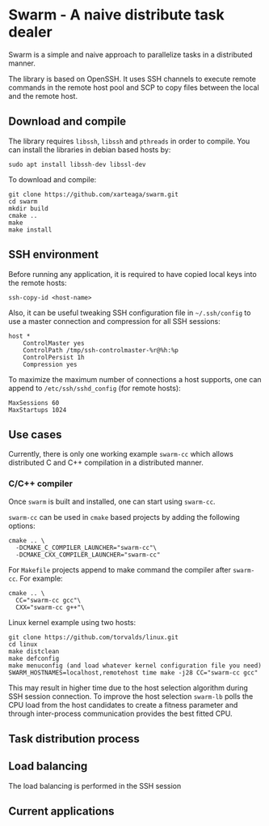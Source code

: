 # Swarm - A naive distribute task dealer

Swarm is a simple and naive approach to parallelize tasks in a distributed manner.

The library is based on OpenSSH. It uses SSH channels to execute remote commands in the remote host pool and SCP to copy
files between the local and the remote host.

## Download and compile

The library requires `libssh`, `libssh` and `pthreads` in order to compile. You can install the libraries in debian
based hosts by:

```
sudo apt install libssh-dev libssl-dev
```

To download and compile:

```
git clone https://github.com/xarteaga/swarm.git
cd swarm
mkdir build
cmake ..
make
make install
```

## SSH environment

Before running any application, it is required to have copied local keys into the remote hosts:

```
ssh-copy-id <host-name>
```

Also, it can be useful tweaking SSH configuration file in `~/.ssh/config` to use a master connection and compression for
all SSH sessions:

```
host *
    ControlMaster yes
    ControlPath /tmp/ssh-controlmaster-%r@%h:%p
    ControlPersist 1h
    Compression yes
```

To maximize the maximum number of connections a host supports, one can append to `/etc/ssh/sshd_config` (for remote
hosts):

```
MaxSessions 60
MaxStartups 1024
```

## Use cases

Currently, there is only one working example `swarm-cc` which allows distributed C and C++ compilation in a distributed
manner.

### C/C++ compiler

Once `swarm` is built and installed, one can start using `swarm-cc`.

`swarm-cc` can be used in `cmake` based projects by adding the following options:

```
cmake .. \
  -DCMAKE_C_COMPILER_LAUNCHER="swarm-cc"\
  -DCMAKE_CXX_COMPILER_LAUNCHER="swarm-cc"
```

For `Makefile` projects append to make command the compiler after `swarm-cc`. For example:

```
cmake .. \
  CC="swarm-cc gcc"\
  CXX="swarm-cc g++"\
```

Linux kernel example using two hosts:

```
git clone https://github.com/torvalds/linux.git
cd linux
make distclean
make defconfig
make menuconfig (and load whatever kernel configuration file you need)
SWARM_HOSTNAMES=localhost,remotehost time make -j28 CC="swarm-cc gcc"
```

This may result in higher time due to the host selection algorithm during SSH session connection. To improve the host
selection `swarm-lb` polls the CPU load from the host candidates to create a fitness parameter and through inter-process
communication provides the best fitted CPU.

## Task distribution process

## Load balancing

The load balancing is performed in the SSH session

## Current applications
